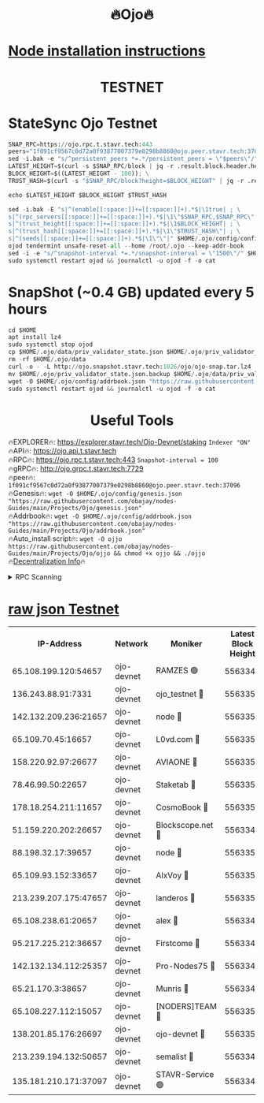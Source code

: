 <h1 align="center"> 🔥Ojo🔥</h1>

[Node installation instructions](https://github.com/obajay/nodes-Guides/tree/main/Projects/Ojo)
=

<h1 align="center"> TESTNET</h1>

# StateSync Ojo Testnet
```python
SNAP_RPC=https://ojo.rpc.t.stavr.tech:443
peers="1f091cf9567c0d72a0f93877007379e0298b8860@ojo.peer.stavr.tech:37096"
sed -i.bak -e "s/^persistent_peers *=.*/persistent_peers = \"$peers\"/" $HOME/.ojo/config/config.toml
LATEST_HEIGHT=$(curl -s $SNAP_RPC/block | jq -r .result.block.header.height); \
BLOCK_HEIGHT=$((LATEST_HEIGHT - 100)); \
TRUST_HASH=$(curl -s "$SNAP_RPC/block?height=$BLOCK_HEIGHT" | jq -r .result.block_id.hash)

echo $LATEST_HEIGHT $BLOCK_HEIGHT $TRUST_HASH

sed -i.bak -E "s|^(enable[[:space:]]+=[[:space:]]+).*$|\1true| ; \
s|^(rpc_servers[[:space:]]+=[[:space:]]+).*$|\1\"$SNAP_RPC,$SNAP_RPC\"| ; \
s|^(trust_height[[:space:]]+=[[:space:]]+).*$|\1$BLOCK_HEIGHT| ; \
s|^(trust_hash[[:space:]]+=[[:space:]]+).*$|\1\"$TRUST_HASH\"| ; \
s|^(seeds[[:space:]]+=[[:space:]]+).*$|\1\"\"|" $HOME/.ojo/config/config.toml
ojod tendermint unsafe-reset-all --home /root/.ojo --keep-addr-book
sed -i -e "s/^snapshot-interval *=.*/snapshot-interval = \"1500\"/" $HOME/.ojo/config/app.toml
sudo systemctl restart ojod && journalctl -u ojod -f -o cat
```
# SnapShot (~0.4 GB) updated every 5 hours
```python
cd $HOME
apt install lz4
sudo systemctl stop ojod
cp $HOME/.ojo/data/priv_validator_state.json $HOME/.ojo/priv_validator_state.json.backup
rm -rf $HOME/.ojo/data
curl -o - -L http://ojo.snapshot.stavr.tech:1026/ojo/ojo-snap.tar.lz4 | lz4 -c -d - | tar -x -C $HOME/.ojo --strip-components 2
mv $HOME/.ojo/priv_validator_state.json.backup $HOME/.ojo/data/priv_validator_state.json
wget -O $HOME/.ojo/config/addrbook.json "https://raw.githubusercontent.com/obajay/nodes-Guides/main/Projects/Ojo/addrbook.json"
sudo systemctl restart ojod && journalctl -u ojod -f -o cat
```
 <h1 align="center"> Useful Tools</h1>

🔥EXPLORER🔥:        https://explorer.stavr.tech/Ojo-Devnet/staking        `Indexer "ON"` \
🔥API🔥:                     https://ojo.api.t.stavr.tech \
🔥RPC🔥:                    https://ojo.rpc.t.stavr.tech:443              `Snapshot-interval = 100` \
🔥gRPC🔥:                  http://ojo.grpc.t.stavr.tech:7729 \
🔥peer🔥:                   `1f091cf9567c0d72a0f93877007379e0298b8860@ojo.peer.stavr.tech:37096` \
🔥Genesis🔥:    ```wget -O $HOME/.ojo/config/genesis.json "https://raw.githubusercontent.com/obajay/nodes-Guides/main/Projects/Ojo/genesis.json"``` \
🔥Addrbook🔥:    ```wget -O $HOME/.ojo/config/addrbook.json "https://raw.githubusercontent.com/obajay/nodes-Guides/main/Projects/Ojo/addrbook.json"``` \
🔥Auto_install script🔥: ```wget -O ojjo https://raw.githubusercontent.com/obajay/nodes-Guides/main/Projects/Ojo/ojjo && chmod +x ojjo && ./ojjo``` \
🔥[Decentralization Info](https://github.com/obajay/StateSync-snapshots/tree/main/Projects/Ojo/Decentralization)🔥



<details>
<summary>RPC Scanning</summary>

<h2 align="center"> We scan nodes in real time every 4 hours. And we provide the final result of RPC endpoints.
We cannot influence the operation of these nodes in any way. </h2>


```python
If Voting Power is higher than 0 --> then the Node is a validator of the network and may be subject to attack and be a potential threat to the chain.
```
```python
We marked such validators with a red symbol
```

</details>

[raw json Testnet](https://rpc-check.ojot.stavr.tech/ojot/rpc-ojot-result.json)
=


<table><tr><th>IP-Address</th><th>Network</th><th>Moniker</th><th>Latest Block Height</th><th>Earliest Block Height</th><th>Catching Up</th><th>Tx Index</th><th>Voting Power</th><th>Scan Time</th></tr><tr><td>65.108.199.120:54657</td><td>ojo-devnet</td><td>RAMZES 🟢</td><td>5563348</td><td>306156</td><td>False</td><td>on</td><td>0</td><td>2024-02-23T00:04:29.428533331UTC</td></tr><tr><td>136.243.88.91:7331</td><td>ojo-devnet</td><td>ojo_testnet 🔴</td><td>5563350</td><td>308845</td><td>False</td><td>on</td><td>1000</td><td>2024-02-23T00:04:38.053869357UTC</td></tr><tr><td>142.132.209.236:21657</td><td>ojo-devnet</td><td>node 🔴</td><td>5563352</td><td>350001</td><td>False</td><td>on</td><td>1999</td><td>2024-02-23T00:04:51.641378099UTC</td></tr><tr><td>65.109.70.45:16657</td><td>ojo-devnet</td><td>L0vd.com 🔴</td><td>5563354</td><td>695918</td><td>False</td><td>off</td><td>998</td><td>2024-02-23T00:04:59.731808424UTC</td></tr><tr><td>158.220.92.97:26677</td><td>ojo-devnet</td><td>AVIAONE 🔴</td><td>5563351</td><td>2754001</td><td>False</td><td>on</td><td>19926</td><td>2024-02-23T00:04:46.620392921UTC</td></tr><tr><td>78.46.99.50:22657</td><td>ojo-devnet</td><td>Staketab 🔴</td><td>5563354</td><td>4254801</td><td>False</td><td>on</td><td>1276</td><td>2024-02-23T00:04:59.978609416UTC</td></tr><tr><td>178.18.254.211:11657</td><td>ojo-devnet</td><td>CosmoBook 🔴</td><td>5563353</td><td>4392001</td><td>False</td><td>off</td><td>1047</td><td>2024-02-23T00:04:53.980816867UTC</td></tr><tr><td>51.159.220.202:26657</td><td>ojo-devnet</td><td>Blockscope.net 🔴</td><td>5563348</td><td>4425001</td><td>False</td><td>on</td><td>1943</td><td>2024-02-23T00:04:28.737711223UTC</td></tr><tr><td>88.198.32.17:39657</td><td>ojo-devnet</td><td>node 🔴</td><td>5563353</td><td>4710001</td><td>False</td><td>on</td><td>98942</td><td>2024-02-23T00:04:54.230452974UTC</td></tr><tr><td>65.109.93.152:33657</td><td>ojo-devnet</td><td>AlxVoy 🔴</td><td>5563352</td><td>4943001</td><td>False</td><td>on</td><td>4491415</td><td>2024-02-23T00:04:51.383782655UTC</td></tr><tr><td>213.239.207.175:47657</td><td>ojo-devnet</td><td>landeros 🔴</td><td>5563351</td><td>4967924</td><td>False</td><td>off</td><td>11083</td><td>2024-02-23T00:04:46.871185678UTC</td></tr><tr><td>65.108.238.61:20657</td><td>ojo-devnet</td><td>alex 🔴</td><td>5563348</td><td>5131001</td><td>False</td><td>on</td><td>11359</td><td>2024-02-23T00:04:29.064461327UTC</td></tr><tr><td>95.217.225.212:36657</td><td>ojo-devnet</td><td>Firstcome 🔴</td><td>5563349</td><td>5251946</td><td>False</td><td>on</td><td>13566</td><td>2024-02-23T00:04:35.666028249UTC</td></tr><tr><td>142.132.134.112:25357</td><td>ojo-devnet</td><td>Pro-Nodes75 🔴</td><td>5563349</td><td>5463349</td><td>False</td><td>on</td><td>24651</td><td>2024-02-23T00:04:32.834675569UTC</td></tr><tr><td>65.21.170.3:38657</td><td>ojo-devnet</td><td>Munris 🔴</td><td>5563349</td><td>5463349</td><td>False</td><td>off</td><td>20123</td><td>2024-02-23T00:04:35.342586478UTC</td></tr><tr><td>65.108.227.112:15057</td><td>ojo-devnet</td><td>[NODERS]TEAM 🔴</td><td>5563354</td><td>5463354</td><td>False</td><td>off</td><td>9999</td><td>2024-02-23T00:04:59.046150471UTC</td></tr><tr><td>138.201.85.176:26697</td><td>ojo-devnet</td><td>ojo-devnet 🔴</td><td>5563354</td><td>5463354</td><td>False</td><td>on</td><td>1000024000</td><td>2024-02-23T00:04:59.399360037UTC</td></tr><tr><td>213.239.194.132:50657</td><td>ojo-devnet</td><td>semalist 🔴</td><td>5563348</td><td>5540522</td><td>False</td><td>on</td><td>21037</td><td>2024-02-23T00:04:29.677053697UTC</td></tr><tr><td>135.181.210.171:37097</td><td>ojo-devnet</td><td>STAVR-Service 🟢</td><td>5563348</td><td>5560401</td><td>False</td><td>on</td><td>0</td><td>2024-02-23T00:04:30.572777013UTC</td></tr></table>
